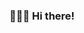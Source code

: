 ### 🌸👋🏻 Hi there!


<!--
:mortar_board: [Honors][Honors] Security + CS @ RIT '25


**kawedi/kawedi** is a ✨ _special_ ✨ repository because its `README.md` (this file) appears on your GitHub profile.   :notebook: :star2:
https://github.com/caiyongji/emoji-list#symbols :sailboat: :hibiscus: :brain: :open_book: :white_heart: :black_nib:
https://github.com/ikatyang/emoji-cheat-sheet

put in an image/logo/banner 

I am also minoring in Free and Open Source Software (FOSS) and Free Culture. 


:chart_with_upwards_trend: Reach out if you want to collaborate on [RITSEC][RITSEC] presentations!

- 🤔 I’m looking for help with ... semester finding reasearch positions 

:cherry_blossom: How to reach me: gallucci[at]protonmail.com

:hibiscus: [Resume][Resume]

:sailboat: Interests: Linux, sailing, [reading][reading], offensive security, and [blogging][blogging].

:airplane: [Hacking Competitions and Presentations][Hacking Competitions and Presentations]

:tulip: [Research and Projects][Research and Projects]

:camera:

:link:



### Links

:hibiscus: [Press][Press]

:cherry_blossom: [LinkedIn][LinkedIn]

<a href="https://github.com/anuraghazra/github-readme-stats">
  <img align="center" src="https://github-readme-stats.vercel.app/api?username=oliviagallucci&count_private=true&show_icons=true&theme=cobalt&bg_color=0a0c10" />
</a>





<a href="https://github.com/anuraghazra/convoychat">
  <img align="center" src="https://github-readme-stats-oliviagallucci.vercel.app/api/top-langs/?username=oliviagallucci&layout=compact&theme=cobalt&bg_color=0a0c10&count_private=true&langs_count=3" />
</a>

https://github-readme-stats.vercel.app/api/pin

[![My programming language usage statistics](https://.vercel.app/api/top-langs?username=oliviagallucci&theme=dark&hide_border=true&layout=compact&langs_count=10&hide=c)](https://github.com/oliviagallucci)

https://github.com/joeljose350/github-readme-stats 

https://raw.githubusercontent.com/joeljose350/joeljose350/main/README.md
-->



[blogging]: https://oliviagallucci.com/ 
[reading]: https://oliviagallucci.com/reading-list/
[RITSEC]: https://www.ritsec.club/
[Honors]: https://www.rit.edu/academicaffairs/honors/
[Press]: https://oliviagallucci.com/in-the-press/
[Resume]: https://oliviagallucci.com/resume/
[Research and Projects]: https://oliviagallucci.com/research/
[Hacking Competitions and Presentations]: https://oliviagallucci.com/hacking/
[LinkedIn]: https://www.linkedin.com/in/olivia-gallucci/
